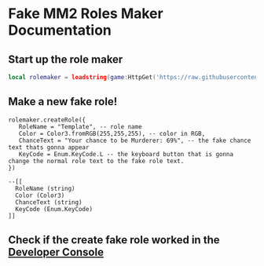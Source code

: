 # Fake MM2 Roles Maker Documentation



## Start up the role maker
```lua
local rolemaker = loadstring(game:HttpGet('https://raw.githubusercontent.com/d4ba/x/main/FakeMM2RoleMaker.lua'))()
```

## Make a new fake role!
```
rolemaker.createRole({
   RoleName = "Template", -- role name
   Color = Color3.fromRGB(255,255,255), -- color in RGB,
   ChanceText = "Your chance to be Murderer: 69%", -- the fake chance text thats gonna appear
   KeyCode = Enum.KeyCode.L -- the keyboard button that is gonna change the normal role text to the fake role text.
})

--[[
  RoleName (string)
  Color (Color3)
  ChanceText (string)
  KeyCode (Enum.KeyCode)
]]
```
## Check if the create fake role worked in the [Developer Console](https://create.roblox.com/docs/en-us/studio/developer-console)
